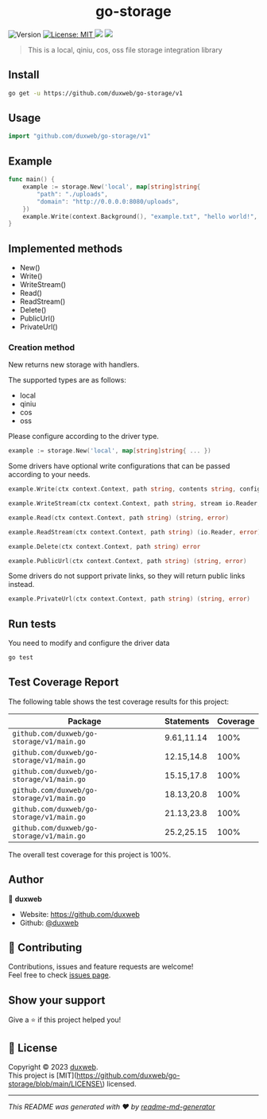 <h1 align="center"> go-storage</h1>
<p>
  <img alt="Version" src="https://img.shields.io/badge/version-1.0.0-blue.svg?cacheSeconds=2592000" />
  <a href="https://github.com/duxweb/go-storage/blob/main/LICENSE" target="_blank">
    <img alt="License: MIT" src="https://img.shields.io/badge/License-MIT-yellow.svg" />
  </a>
<a title="Go Reference" target="_blank" href="https://pkg.go.dev"><img src="https://img.shields.io/github/go-mod/go-version/duxweb/go-storage"></a>
<a title="Coverage Status" target="_blank" href="https://github.com/duxweb/go-storage"><img src="https://img.shields.io/badge/coverage-100%25-green"></a>
</p>


> This is a local, qiniu, cos, oss file storage integration library


## Install

```sh
go get -u https://github.com/duxweb/go-storage/v1
```

## Usage

```go
import "github.com/duxweb/go-storage/v1"
```

## Example


```go
func main() {
    example := storage.New('local', map[string]string{
		"path": "./uploads",
	    "domain": "http://0.0.0.0:8080/uploads",
    })
    example.Write(context.Background(), "example.txt", "hello world!", map[string]any)
}
```

## Implemented methods

- New()
- Write()
- WriteStream()
- Read()
- ReadStream()
- Delete()
- PublicUrl()
- PrivateUrl()


### Creation method

New returns new storage with handlers.

The supported types are as follows:

- local
- qiniu
- cos
- oss

Please configure according to the driver type.

```go
example := storage.New('local', map[string]string{ ... })
```

Some drivers have optional write configurations that can be passed according to your needs.

```go
example.Write(ctx context.Context, path string, contents string, config map[string]any) error
```

```go
example.WriteStream(ctx context.Context, path string, stream io.Reader, config map[string]any) error
```

```go
example.Read(ctx context.Context, path string) (string, error)
```

```go
example.ReadStream(ctx context.Context, path string) (io.Reader, error)
```

```go
example.Delete(ctx context.Context, path string) error
```

```go
example.PublicUrl(ctx context.Context, path string) (string, error)
```

Some drivers do not support private links, so they will return public links instead.

```go
example.PrivateUrl(ctx context.Context, path string) (string, error)
```

## Run tests

You need to modify and configure the driver data

```sh
go test
```

## Test Coverage Report

The following table shows the test coverage results for this project:

| Package | Statements | Coverage |
| --- | --- |----------|
| `github.com/duxweb/go-storage/v1/main.go` | 9.61,11.14 | 100%     |
| `github.com/duxweb/go-storage/v1/main.go` | 12.15,14.8 | 100%      |
| `github.com/duxweb/go-storage/v1/main.go` | 15.15,17.8 | 100%      |
| `github.com/duxweb/go-storage/v1/main.go` | 18.13,20.8 | 100%      |
| `github.com/duxweb/go-storage/v1/main.go` | 21.13,23.8 | 100%      |
| `github.com/duxweb/go-storage/v1/main.go` | 25.2,25.15 | 100%      |

The overall test coverage for this project is 100%.

## Author

👤 **duxweb**

* Website: https://github.com/duxweb
* Github: [@duxweb](https://github.com/duxweb)

## 🤝 Contributing

Contributions, issues and feature requests are welcome!<br />Feel free to check [issues page](https://github.com/duxweb/go-storage/issues). 

## Show your support

Give a ⭐️ if this project helped you!

## 📝 License

Copyright © 2023 [duxweb](https://github.com/duxweb).<br />
This project is [MIT](https://github.com/duxweb/go-storage/blob/main/LICENSE\) licensed.

***
_This README was generated with ❤️ by [readme-md-generator](https://github.com/kefranabg/readme-md-generator)_